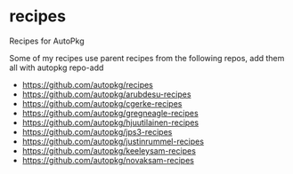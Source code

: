 recipes
=======

Recipes for AutoPkg

Some of my recipes use parent recipes from the following repos, add them all with autopkg repo-add

*  https://github.com/autopkg/recipes<br>
*  https://github.com/autopkg/arubdesu-recipes<br>
*  https://github.com/autopkg/cgerke-recipes<br>
*  https://github.com/autopkg/gregneagle-recipes<br>
*  https://github.com/autopkg/hjuutilainen-recipes<br>
*  https://github.com/autopkg/jps3-recipes
*  https://github.com/autopkg/justinrummel-recipes<br>
*  https://github.com/autopkg/keeleysam-recipes<br>
*  https://github.com/autopkg/novaksam-recipes

